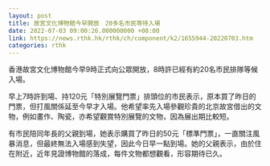 ```yaml
---
layout: post
title: 故宮文化博物館今早開放　20多名市民等待入場
date: 2022-07-03 09:00:26.000000000 +08:00
link: https://news.rthk.hk/rthk/ch/component/k2/1655944-20220703.htm
categories: rthk
---
```


香港故宮文化博物館今早9時正式向公眾開放，8時許已經有約20名市民排隊等候入場。

早上7時許到場、持120元「特別展覽門票」排頭位的市民表示，原本買了昨日的門票，但打風關係延至今早才入場。他希望率先入場參觀珍貴的北京故宮借出的文物，例如畫作、陶瓷，亦希望觀賞特別展覽的文物，因為展出期比較短。

有市民陪同年長的父親到場，她表示購買了昨日的50元「標準門票」，一直關注風暴消息，但最終無法入場感到失望，因此今日早一點到場。她的父親表示，由於住在附近，近年見證博物館的落成，每件文物都想觀看，形容期待已久。
